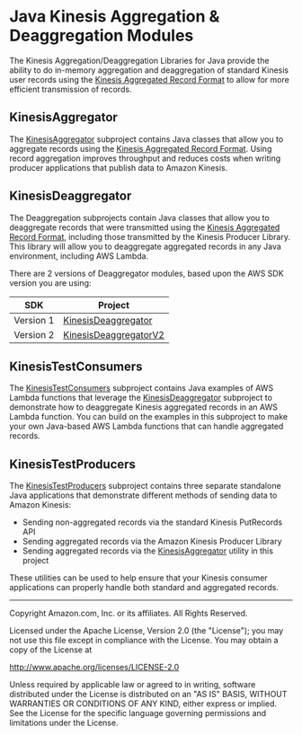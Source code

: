 # Java Kinesis Aggregation & Deaggregation Modules

The Kinesis Aggregation/Deaggregation Libraries for Java provide the ability to do in-memory aggregation and deaggregation of standard Kinesis user records using the [Kinesis Aggregated Record Format](https://github.com/awslabs/amazon-kinesis-producer/blob/master/aggregation-format.md) to allow for more efficient transmission of records.

## KinesisAggregator 

The [KinesisAggregator](KinesisAggregator) subproject contains Java classes that allow you to aggregate records using the [Kinesis Aggregated Record Format](https://github.com/awslabs/amazon-kinesis-producer/blob/master/aggregation-format.md).  Using record aggregation improves throughput and reduces costs when writing producer applications that publish data to Amazon Kinesis.

## KinesisDeaggregator

The Deaggregation subprojects contain Java classes that allow you to deaggregate records that were transmitted using the [Kinesis Aggregated Record Format](https://github.com/awslabs/amazon-kinesis-producer/blob/master/aggregation-format.md), including those transmitted by the Kinesis Producer Library.  This library will allow you to deaggregate aggregated records in any Java environment, including AWS Lambda.

There are 2 versions of Deaggregator modules, based upon the AWS SDK version you are using:

| SDK | Project |
| --- | ------- |
|Version 1 | [KinesisDeaggregator](KinesisDeaggregator) |
|Version 2 | [KinesisDeaggregatorV2](KinesisDeaggregatorV2) |

## KinesisTestConsumers

The [KinesisTestConsumers](KinesisTestConsumers) subproject contains Java examples of AWS Lambda functions that leverage the [KinesisDeaggregator](KinesisDeaggregator) subproject to demonstrate how to deaggregate Kinesis aggregated records in an AWS Lambda function.  You can build on the examples in this subproject to make your own Java-based AWS Lambda functions that can handle aggregated records.

## KinesisTestProducers

The [KinesisTestProducers](KinesisTestProducers) subproject contains three separate standalone Java applications that demonstrate different methods of sending data to Amazon Kinesis:

* Sending non-aggregated records via the standard Kinesis PutRecords API
* Sending aggregated records via the Amazon Kinesis Producer Library
* Sending aggregated records via the [KinesisAggregator](KinesisAggregator) utility in this project

These utilities can be used to help ensure that your Kinesis consumer applications can properly handle both standard and aggregated records.
 
----

Copyright Amazon.com, Inc. or its affiliates. All Rights Reserved.

Licensed under the Apache License, Version 2.0 (the "License");
you may not use this file except in compliance with the License.
You may obtain a copy of the License at

   http://www.apache.org/licenses/LICENSE-2.0

Unless required by applicable law or agreed to in writing, software
distributed under the License is distributed on an "AS IS" BASIS,
WITHOUT WARRANTIES OR CONDITIONS OF ANY KIND, either express or implied.
See the License for the specific language governing permissions and
limitations under the License.
